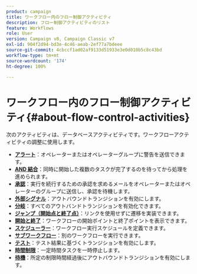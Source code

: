 ```yaml
---
product: campaign
title: ワークフロー内のフロー制御アクティビティ
description: フロー制御アクティビティのリスト
feature: Workflows
role: User
version: Campaign v8, Campaign Classic v7
exl-id: 904f2d94-bd3e-4c46-aeab-2ef77a7bdeee
source-git-commit: 4cbccf1ad02af9133d51933e3e0d010b5c8c43bd
workflow-type: tm+mt
source-wordcount: '174'
ht-degree: 100%

---
```


# ワークフロー内のフロー制御アクティビティ{#about-flow-control-activities}

次のアクティビティは、データベースアクティビティです。ワークフローアクティビティの調整に使用します。

* **[アラート](alert.md)**：オペレーターまたはオペレーターグループに警告を送信できます。
* **[AND 結合](and-join.md)**：同時に開始した複数のタスクが完了するのを待ってから処理を進められます。
* **[承認](approval.md)**：実行を続行するための承認を求めるメールをオペレーターまたはオペレーターのグループに送信し、承認を待機します。
* **[外部シグナル](external-signal.md)**：アウトバウンドトランジションを有効にします。
* **[分岐](fork.md)**：すべてのアウトバンドトランジションを有効化できます。
* **[ジャンプ（開始点と終了点）](jump-start-point-and-end-point.md)**：リンクを使用せずに遷移を実装できます。
* **[開始と終了](start-and-end.md)**：ワークフローの開始ポイントと終了ポイントを表示できます。
* **[スケジューラー](scheduler.md)**：ワークフロー実行スケジュールを定義できます。
* **[サブワークフロー](sub-workflow.md)**：別のワークフローを実行できます。
* **[テスト](test.md)**：テスト結果に基づくトランジションを有効にします。
* **[時間制限](time-constraint.md)**：一定時間タスクを一時停止します。
* **[待機](wait.md)**：所定の制限時間経過後にアウトバウンドトランジションを有効にします。
  <!--* **Task**: lets you configure task execution. Refer to the [Task](task.md) section.-->
